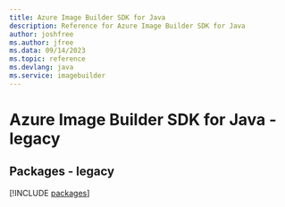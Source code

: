 ```yaml
---
title: Azure Image Builder SDK for Java
description: Reference for Azure Image Builder SDK for Java
author: joshfree
ms.author: jfree
ms.data: 09/14/2023
ms.topic: reference
ms.devlang: java
ms.service: imagebuilder
---
```

# Azure Image Builder SDK for Java - legacy
## Packages - legacy
[!INCLUDE [packages](image-builder-index.md)]